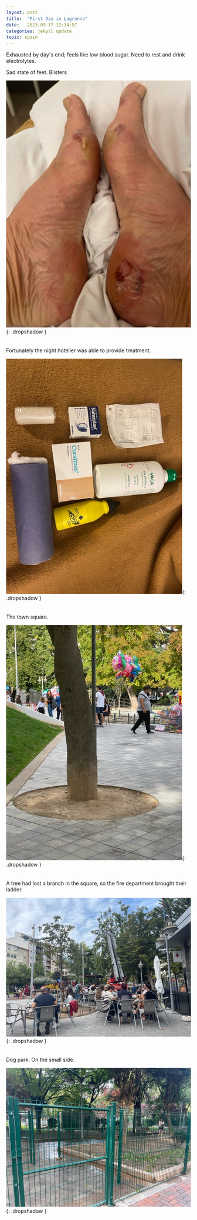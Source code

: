 ```yaml
---
layout: post
title:  "First Day in Lagronna"
date:   2023-09-17 12:34:57
categories: jekyll update
topic: spain
---
```

Exhausted by day's end; feels like low blood sugar.  Need to rest
and drink electrolytes.

Sad state of feet.  Blisters

![Blistered Feet](/images/spain/2023-09-17/blisters.jpeg){: .dropshadow }
<br><br><br>
Fortunately the night hotelier was able to provide treatment.

![Medication](/images/spain/2023-09-17/medication.jpeg){: .dropshadow }
<br><br><br>
The town square.

![Town Square](/images/spain/2023-09-17/town_square.jpeg){: .dropshadow }
<br><br><br>
A tree had lost a branch in the square, so the fire department brought their ladder.

![Town Square and People](/images/spain/2023-09-17/town_square2.jpeg){: .dropshadow }
<br><br><br>
Dog park.  On the small side.

![Fenced dog area](/images/spain/2023-09-17/dog_park.jpeg){: .dropshadow }